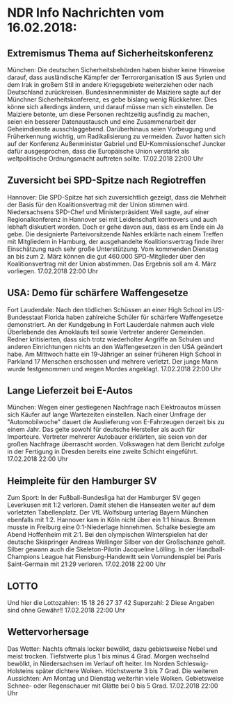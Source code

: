 # NDR Info Nachrichten vom 16.02.2018:


## Extremismus Thema auf Sicherheitskonferenz
München: Die deutschen Sicherheitsbehörden haben bisher keine Hinweise darauf, dass ausländische Kämpfer der Terrororganisation IS aus Syrien und dem Irak in großem Stil in andere Kriegsgebiete weiterziehen oder nach Deutschland zurückreisen. Bundesinnenminister de Maiziere sagte auf der Münchner Sicherheitskonferenz, es gebe bislang wenig Rückkehrer. Dies könne sich allerdings ändern, und darauf müsse man sich einstellen. De Maiziere betonte, um diese Personen rechtzeitig ausfindig zu machen, seien ein besserer Datenaustausch und eine Zusammenarbeit der Geheimdienste ausschlaggebend. Darüberhinaus seien Vorbeugung und Früherkennung wichtig, um Radikalisierung zu vermeiden. Zuvor hatten sich auf der Konferenz Außenminister Gabriel und EU-Kommissionschef Juncker dafür ausgesprochen, dass die Europäische Union verstärkt als weltpolitische Ordnungsmacht auftreten sollte. 17.02.2018 22:00 Uhr 

## Zuversicht bei SPD-Spitze nach Regiotreffen
Hannover: Die SPD-Spitze hat sich zuversichtlich gezeigt, dass die Mehrheit der Basis für den Koalitionsvertrag mit der Union stimmen wird. Niedersachsens SPD-Chef und Ministerpräsident Weil sagte, auf einer Regionalkonferenz in Hannover sei mit Leidenschaft kontrovers und auch lebhaft diskutiert worden. Doch er gehe davon aus, dass es am Ende ein Ja gebe. Die designierte Parteivorsitzende Nahles erklärte nach einem Treffen mit Mitgliedern in Hamburg, der ausgehandelte Koalitionsvertrag finde ihrer Einschätzung nach sehr große Unterstützung. Vom kommenden Dienstag an bis zum 2. März können die gut 460.000 SPD-Mitglieder über den Koalitionsvertrag mit der Union abstimmen. Das Ergebnis soll am 4. März vorliegen. 17.02.2018 22:00 Uhr 

## USA: Demo für schärfere Waffengesetze
Fort Lauderdale: Nach den tödlichen Schüssen an einer High School im US-Bundesstaat Florida haben zahlreiche Schüler für schärfere Waffengesetze demonstriert. An der Kundgebung in Fort Lauderdale nahmen auch viele Überlebende des Amoklaufs teil sowie Vertreter anderer Gemeinden. Redner kritisierten, dass sich trotz wiederholter Angriffe an Schulen und anderen Einrichtungen nichts an den Waffengesetzen in den USA geändert habe. Am Mittwoch hatte ein 19-Jähriger an seiner früheren High School in Parkland 17 Menschen erschossen und mehrere verletzt. Der junge Mann wurde festgenommen und wegen Mordes angeklagt. 17.02.2018 22:00 Uhr 

## Lange Lieferzeit bei E-Autos
München:  Wegen einer gestiegenen Nachfrage nach Elektroautos müssen sich Käufer auf lange Wartezeiten einstellen. Nach einer Umfrage der "Automobilwoche" dauert die Auslieferung von E-Fahrzeugen derzeit bis zu einem Jahr. Das gelte sowohl für deutsche Hersteller als auch für Importeure. Vertreter mehrerer Autobauer erklärten, sie seien von der großen Nachfrage überrascht worden. Volkswagen hat dem Bericht zufolge in der Fertigung in Dresden bereits eine zweite Schicht eingeführt. 17.02.2018 22:00 Uhr 

## Heimpleite für den Hamburger SV
Zum Sport: In der Fußball-Bundesliga hat der Hamburger SV gegen Leverkusen mit 1:2 verloren. Damit stehen die Hanseaten weiter auf dem vorletzten Tabellenplatz. Der VfL Wolfsburg unterlag Bayern München ebenfalls mit 1:2. Hannover kam in Köln nicht über ein 1:1 hinaus. Bremen musste in Freiburg eine 0:1-Niederlage hinnehmen. Schalke besiegte am Abend Hoffenheim mit 2:1. Bei den olympischen Winterspielen hat der deutsche Skispringer Andreas Wellinger Silber von der Großschanze geholt. Silber gewann auch die Skeleton-Pilotin Jacqueline Lölling. In der Handball-Champions League hat Flensburg-Handewitt sein Vorrundenspiel bei Paris Saint-Germain mit 21:29 verloren. 17.02.2018 22:00 Uhr 

## LOTTO
Und hier die Lottozahlen:
15		18		26		27 		37		42
Superzahl:		2
Diese Angaben sind ohne Gewähr!! 17.02.2018 22:00 Uhr 

## Wettervorhersage
Das Wetter:
Nachts oftmals locker bewölkt, dazu gebietsweise Nebel und meist trocken. Tiefstwerte plus 1 bis minus 4 Grad. Morgen wechselnd bewölkt, in Niedersachsen im Verlauf oft heiter. Im Norden Schleswig-Holsteins später dichtere Wolken. Höchstwerte 3 bis 7 Grad. Die weiteren Aussichten: Am Montag und Dienstag weiterhin viele Wolken. Gebietsweise Schnee- oder Regenschauer mit Glätte bei 0 bis 5 Grad. 17.02.2018 22:00 Uhr 
